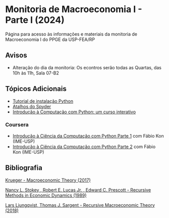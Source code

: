 # Monitoria de Macroeconomia I - Parte I (2024)
Página para acesso às informações e materiais da monitoria de Macroeconomia I do PPGE da USP-FEA/RP

## Avisos
- Alteração do dia da monitoria: Os econtros serão todas as Quartas, das 10h às 11h, Sala 07-B2

## Tópicos Adicionais

- [Tutorial de instalação Python](https://github.com/lucisou/Monitoria-Macro1/blob/main/Tutorial-Instalacao-Python.pdf)
- [Atalhos do Spyder](https://github.com/lucisou/Monitoria-Macro1/blob/main/SpyderKeyboardShortcutsEditor.pdf)
- [Introdução à Computação com Python: um curso interativo](https://panda.ime.usp.br/cc110/static/cc110/index.html)

### Coursera
- [Introdução à Ciência da Computação com Python Parte 1](https://www.coursera.org/learn/ciencia-computacao-python-conceitos) com Fábio Kon (IME-USP)
- [Introdução à Ciência da Computação com Python Parte 2](https://www.coursera.org/learn/ciencia-computacao-python-conceitos-2) com Fábio Kon (IME-USP)

## Bibliografia

[Krueger - Macroeconomic Theory (2017)](https://github.com/lucisou/Monitoria-Macro1/raw/main/Krueger%20(2017).pdf)

[Nancy L. Stokey , Robert E. Lucas Jr. , Edward C. Prescott - Recursive Methods in Economic Dynamics (1989)](https://github.com/lucisou/Monitoria-Macro1/raw/main/Nancy%20L.%20Stokey%20%2C%20Robert%20E.%20Lucas%20Jr.%20%2C%20Edward%20C.%20Prescott%20-%20Recursive%20Methods%20in%20Economic%20Dynamics.pdf)

[Lars Ljungqvist, Thomas J. Sargent - Recursive Macroeconomic Theory (2018)](https://github.com/lucisou/Monitoria-Macro1/raw/main/Lars%20Ljungqvist%2C%20Thomas%20J.%20Sargent%20-%20Recursive%20Macroeconomic%20Theory-The%20MIT%20Press%20(2018).pdf)
